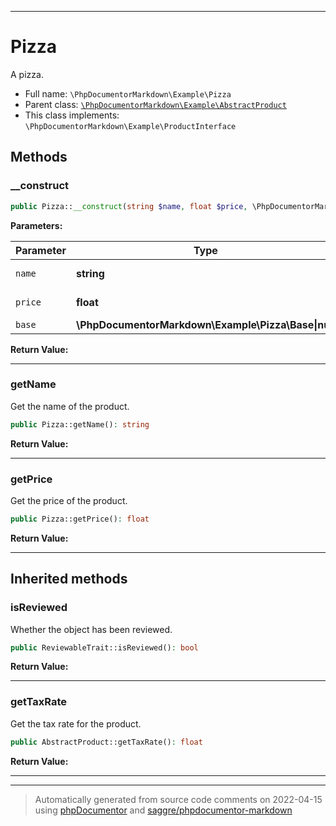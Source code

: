 ***

# Pizza

A pizza.



* Full name: `\PhpDocumentorMarkdown\Example\Pizza`
* Parent class: [`\PhpDocumentorMarkdown\Example\AbstractProduct`](./AbstractProduct.md)
* This class implements: `\PhpDocumentorMarkdown\Example\ProductInterface`



## Methods


### __construct



```php
public Pizza::__construct(string $name, float $price, \PhpDocumentorMarkdown\Example\Pizza\Base|null $base = null): mixed
```








**Parameters:**

| Parameter | Type | Description |
|-----------|------|-------------|
| `name` | **string** | Product name. |
| `price` | **float** | Product price. |
| `base` | **\PhpDocumentorMarkdown\Example\Pizza\Base&#124;null** | Pizza base. |


**Return Value:**





***

### getName

Get the name of the product.

```php
public Pizza::getName(): string
```









**Return Value:**





***

### getPrice

Get the price of the product.

```php
public Pizza::getPrice(): float
```









**Return Value:**





***


## Inherited methods


### isReviewed

Whether the object has been reviewed.

```php
public ReviewableTrait::isReviewed(): bool
```









**Return Value:**





***

### getTaxRate

Get the tax rate for the product.

```php
public AbstractProduct::getTaxRate(): float
```









**Return Value:**





***


***
> Automatically generated from source code comments on 2022-04-15 using [phpDocumentor](http://www.phpdoc.org/) and [saggre/phpdocumentor-markdown](https://github.com/Saggre/phpDocumentor-markdown)
